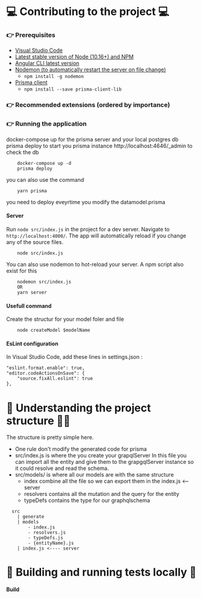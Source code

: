 # 💻 Contributing to the project 💻
### 👉 Prerequisites 
- [Visual Studio Code](https://code.visualstudio.com/)
- [Latest stable version of Node (10.16+) and NPM](https://nodejs.org/en/)
- [Angular CLI latest version](https://angular.io/guide/setup-local)
- [Nodemon (to automatically restart the server on file change)](https://www.npmjs.com/package/nodemon)
  - `npm install -g nodemon`
- [Prisma client](https://www.npmjs.com/package/prisma)
  - `npm install --save prisma-client-lib`

### 👉 Recommended extensions (ordered by importance)

### 👉 Running the application

docker-compose up for the prisma server and your local postgres db
prisma deploy to start you prisma instance http://localhost:4646/_admin to check the db 

```shell
    docker-compose up -d 
    prisma deploy 
```
you can also use the command
```shell
    yarn prisma
```
you need to deploy eveyrtime you modify the datamodel.prisma

#### Server 

Run `node src/index.js`  in the project for a dev server. Navigate to `http://localhost:4000/`. The app will automatically reload if you change any of the source files.

```shell
    node src/index.js
```
You can also use nodemon to hot-reload your server. A npm script also exist for this
```shell
    nodemon src/index.js
    OR
    yarn server
```

####  Usefull command 

Create the structur for your model foler and file 

```shell
    node createModel $modelName
```

#### EsLint configuration

In Visual Studio Code, add these lines in settings.json :

    "eslint.format.enable": true,
    "editor.codeActionsOnSave": {
        "source.fixAll.eslint": true
    },

# 📖 Understanding the project structure 🤔💡
The structure is pretty simple here. 
- One rule don't modify the generated code for prisma 
- src/index.js is where the you create your grapqlServer
  In this file you can import all the entity and give them to the grapgqlServer instance 
  so it could resolve and read the schema.
- src/models/ is where all our models are with the same structure 
  - index combine all the file so we can export them in the index.js <-- server
  - resolvers contains all the mutation and the query for the entity 
  - typeDefs contains the type for our graphqlschema
  
```shell
  src
    | generate
    | models
        - index.js
        - resolvers.js
        - typeDefs.js
        - {entityName}.js 
    | index.js <---- server
```

# 🧪 Building and running tests locally 🧪
#### Build


